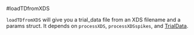 #loadTDfromXDS

`loadTDfromXDS` will give you a trial_data file from an XDS filename and a params struct. It depends on `processXDS`, `processXDSspikes`, and [TrialData](https://github.com/mattperich/TrialData).


